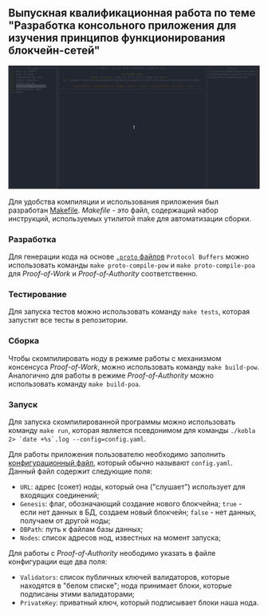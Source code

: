 ## Выпускная квалификационная работа по теме "Разработка консольного приложения для изучения принципов функционирования блокчейн-сетей"

![Alt Text](./example/iface.gif)

Для удобства компиляции и использования приложения был разработан [Makefile](./Makefile).
*Makefile* - это файл, содержащий набор инструкций, используемых утилитой make для автоматизации сборки.

### Разработка

Для генерации кода на основе [`.proto` файлов](./blockchain/core/pb/) `Protocol Buffers` можно использовать команды
`make proto-compile-pow` и `make proto-compile-poa` для *Proof-of-Work* и *Proof-of-Authority* соответственно.

### Тестирование

Для запуска тестов можно использовать команду `make tests`, которая запустит все тесты в репозитории.

### Сборка

Чтобы скомпилировать ноду в режиме работы с механизмом консенсуса *Proof-of-Work*, можно использовать команду `make build-pow`.
Аналогично для работы в режиме *Proof-of-Authority* можно использовать команду `make build-poa`.

### Запуск

Для запуска скомпилированной программы можно использовать команду `make run`, которая является псевдонимом для команды
```./kobla 2> `date +%s`.log --config=config.yaml```.

Для работы приложения пользователю необходимо заполнить [конфигурационный файл](./example/config.yaml), который обычно называют `config.yaml`.
Данный файл содержит следующие поля:
- `URL`: адрес (сокет) ноды, который она ("слушает") использует для входящих соединений;
- `Genesis`: флаг, обозначающий создание нового блокчейна; `true` - если нет данных в БД, создаем новый блокчейн; `false` - нет данных, получаем от другой ноды;
- `DBPath`: путь к файлам базы данных;
- `Nodes`: список адресов нод, известных на момент запуска;

Для работы с *Proof-of-Authority* неободимо указать в файле конфигурации еще два поля:
- `Validators`: список публичных ключей валидаторов, которые находятся в "белом списке"; нода принимает блоки, которые подписаны этими валидаторами;
- `PrivateKey`: приватный ключ, который подписывает блоки наша нода.
